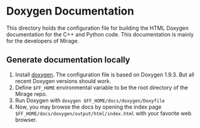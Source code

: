 # Doxygen Documentation

This directory holds the configuration file for building
the HTML Doxygen documentation for the C++ and Python code.
This documentation is mainly for the developers of Mirage.

## Generate documentation locally

1. Install [doxygen](https://www.doxygen.nl/index.html). The configuration file is based on Doxygen 1.9.3. But all recent Doxygen versions should work.
2. Define `$FF_HOME` environmental variable to be the root directory of the Mirage repo.
3. Run Doxygen with `doxygen $FF_HOME/docs/doxygen/Doxyfile`
4. Now, you may browse the docs by opening the index page `$FF_HOME/docs/doxygen/output/html/index.html` with your favorite web browser.
